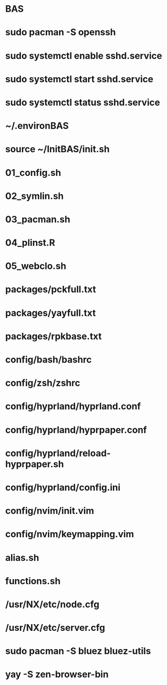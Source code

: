 # BAS
# sudo pacman -S openssh 
# sudo systemctl enable sshd.service
# sudo systemctl start sshd.service
# sudo systemctl status sshd.service
# ~/.environBAS
# source ~/InitBAS/init.sh

# 01_config.sh
# 02_symlin.sh
# 03_pacman.sh
# 04_plinst.R
# 05_webclo.sh
# packages/pckfull.txt
# packages/yayfull.txt
# packages/rpkbase.txt

# config/bash/bashrc
# config/zsh/zshrc
# config/hyprland/hyprland.conf
# config/hyprland/hyprpaper.conf
# config/hyprland/reload-hyprpaper.sh
# config/hyprland/config.ini
# config/nvim/init.vim
# config/nvim/keymapping.vim

# alias.sh
# functions.sh

# /usr/NX/etc/node.cfg
# /usr/NX/etc/server.cfg
# sudo pacman -S bluez bluez-utils
# yay -S zen-browser-bin
